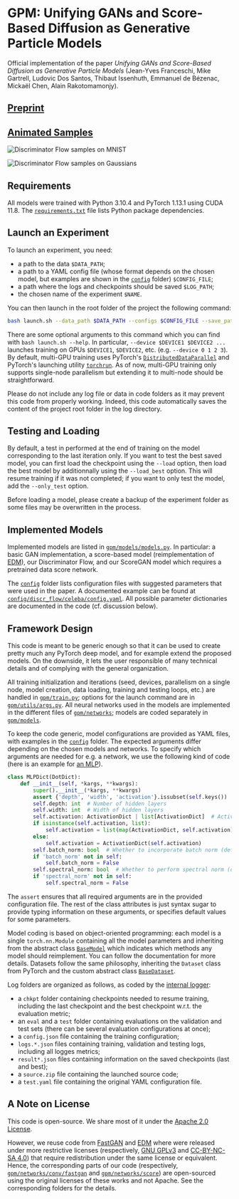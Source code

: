 <!-- Copyright 2023 Jean-Yves Franceschi, Mike Gartrell, Ludovic Dos Santos, Thibaut Issenhuth, Emmanuel de Bézenac, Mickaël Chen, Alain Rakotomamonjy

Licensed under the Apache License, Version 2.0 (the "License");
you may not use this file except in compliance with the License.
You may obtain a copy of the License at

    http://www.apache.org/licenses/LICENSE-2.0

Unless required by applicable law or agreed to in writing, software
distributed under the License is distributed on an "AS IS" BASIS,
WITHOUT WARRANTIES OR CONDITIONS OF ANY KIND, either express or implied.
See the License for the specific language governing permissions and
limitations under the License. -->


# GPM: Unifying GANs and Score-Based Diffusion as Generative Particle Models

Official implementation of the paper *Unifying GANs and Score-Based Diffusion as Generative Particle Models* (Jean-Yves Franceschi, Mike Gartrell, Ludovic Dos Santos, Thibaut Issenhuth, Emmanuel de Bézenac, Mickaël Chen, Alain Rakotomamonjy).

## [Preprint](https://arxiv.org/abs/2305.16150)

## [Animated Samples](https://jyfranceschi.fr/publications/gpm/)

![Discriminator Flow samples on MNIST](https://jyfranceschi.fr/wp-content/uploads/2023/05/discr_flow_mnist.webp)

![Discriminator Flow samples on Gaussians](https://jyfranceschi.fr/wp-content/uploads/2023/05/discr_flow_gaussians_early_stop.webp)

## Requirements

All models were trained with Python 3.10.4 and PyTorch 1.13.1 using CUDA 11.8. The [`requirements.txt`](requirements.txt) file lists Python package dependencies.

## Launch an Experiment

To launch an experiment, you need:
- a path to the data `$DATA_PATH`;
- a path to a YAML config file (whose format depends on the chosen model, but examples are shown in the [`config`](config) folder) `$CONFIG_FILE`;
- a path where the logs and checkpoints should be saved `$LOG_PATH`;
- the chosen name of the experiment `$NAME`.

You can then launch in the root folder of the project the following command:
```bash
bash launch.sh --data_path $DATA_PATH --configs $CONFIG_FILE --save_path $LOG_PATH --save_name $NAME
```

There are some optional arguments to this command which you can find with `bash launch.sh --help`. In particular, `--device $DEVICE1 $DEVICE2 ...` launches training on GPUs `$DEVICE1`, `$DEVICE2`, etc. (e.g. `--device 0 1 2 3`). By default, multi-GPU training uses PyTorch's [`DistributedDataParallel`](https://pytorch.org/docs/stable/generated/torch.nn.parallel.DistributedDataParallel.html) and PyTorch's launching utility [`torchrun`](https://pytorch.org/docs/stable/elastic/run.html). As of now, multi-GPU training only supports single-node parallelism but extending it to multi-node should be straightforward.

Please do not include any log file or data in code folders as it may prevent this code from properly working. Indeed, this code automatically saves the content of the project root folder in the log directory.

## Testing and Loading

By default, a test in performed at the end of training on the model corresponding to the last iteration only. If you want to test the best saved model, you can first load the checkpoint using the `--load` option, then load the best model by additionnally using the `--load_best` option. This will resume training if it was not completed; if you want to only test the model, add the `--only_test` option.

Before loading a model, please create a backup of the experiment folder as some files may be overwritten in the process.

## Implemented Models

Implemented models are listed in [`gpm/models/models.py`](gpm/models/models.py). In particular: a basic GAN implementation, a score-based model (reimplementation of [EDM](https://github.com/NVlabs/edm)), our Discriminator Flow, and our ScoreGAN model which requires a pretrained data score network.

The [`config`](config) folder lists configuration files with suggested parameters that were used in the paper. A documented example can be found at [`config/discr_flow/celeba/config.yaml`](config/discr_flow/celeba/config.yaml). All possible parameter dictionaries are documented in the code (cf. discussion below).

## Framework Design

This code is meant to be generic enough so that it can be used to create pretty much any PyTorch deep model, and for example extend the proposed models. On the downside, it lets the user responsible of many technical details and of complying with the general organization.

All training initialization and iterations (seed, devices, parallelism on a single node, model creation, data loading, training and testing loops, etc.) are handled in [`gpm/train.py`](gpm/train.py); options for the launch command are in [`gpm/utils/args.py`](gpm/utils/args.py). All neural networks used in the models are implemented in the different files of [`gpm/networks`](gpm/networks); models are coded separately in [`gpm/models`](gpm/models).

To keep the code generic, model configurations are provided as YAML files, with examples in the [`config`](config) folder. The expected arguments differ depending on the chosen models and networks. To specify which arguments are needed for e.g. a network, we use the following kind of code (here is an example for [an MLP](gpm/networks/mlp.py)).
```python
class MLPDict(DotDict):
    def __init__(self, *kargs, **kwargs):
        super().__init__(*kargs, **kwargs)
        assert {'depth', 'width', 'activation'}.issubset(self.keys())
        self.depth: int  # Number of hidden layers
        self.width: int  # Width of hidden layers
        self.activation: ActivationDict | list[ActivationDict]  # Activations of hidden layers
        if isinstance(self.activation, list):
            self.activation = list(map(ActivationDict, self.activation))
        else:
            self.activation = ActivationDict(self.activation)
        self.batch_norm: bool  # Whether to incorporate batch norm (default, False)
        if 'batch_norm' not in self:
            self.batch_norm = False
        self.spectral_norm: bool  # Whether to perform spectral norm (default, False)
        if 'spectral_norm' not in self:
            self.spectral_norm = False
```
The `assert` ensures that all required arguments are in the provided configuration file. The rest of the class attributes is just syntax sugar to provide typing information on these arguments, or specifies default values for some parameters.

Model coding is based on object-oriented programming: each model is a single `torch.nn.Module` containing all the model parameters and inheriting from the abstract class [`BaseModel`](gpm/models/base.py) which indicates which methods any model should reimplement. You can follow the documentation for more details. Datasets follow the same philosophy, inheriting the `Dataset` class from PyTorch and the custom abstract class [`BaseDataset`](gpm/data/base.py).

Log folders are organized as follows, as coded by the [internal logger](gpm/utils/logger.py):
- a `chkpt` folder containing checkpoints needed to resume training, including the last checkpoint and the best checkpoint w.r.t. the evaluation metric;
- an `eval` and a `test` folder containing evaluations on the validation and test sets (there can be several evaluation configurations at once);
- a `config.json` file containing the training configuration;
- `logs.*.json` files containing training, validation and testing logs, including all logges metrics;
- `result*.json` files containing information on the saved checkpoints (last and best);
- a `source.zip` file containing the launched source code;
- a `test.yaml` file containing the original YAML configuration file.

## A Note on License

This code is open-source. We share most of it under the [Apache 2.0 License](https://www.apache.org/licenses/LICENSE-2.0).

However, we reuse code from [FastGAN](https://github.com/odegeasslbc/FastGAN-pytorch) and [EDM](https://github.com/NVlabs/edm) where were released under more restrictive licenses (respectively, [GNU GPLv3](https://www.gnu.org/licenses/gpl-3.0.html) and [CC-BY-NC-SA 4.0](https://creativecommons.org/licenses/by-nc-sa/4.0/)) that require redistribution under the same license or equivalent. Hence, the corresponding parts of our code (respectively, [`gpm/networks/conv/fastgan`](gpm/networks/conv/fastgan) and [`gpm/networks/score`](gpm/networks/score)) are open-sourced using the original licenses of these works and not Apache. See the corresponding folders for the details.
